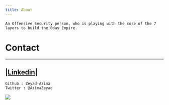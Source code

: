 ```yaml
---
title: About
---
```


    An Offensive Security person, who is playing with the core of the 7 layers to build the 0day Empire.

# Contact
-----------------------------------------------------------------
|<a href="https://www.linkedin.com/in/zer0verflow/">Linkedin</a>|
-----------------------------------------------------------------
    Github : Zeyad-Azima
    Twitter : @AzimaZeyad

<img src="https://avatars.githubusercontent.com/u/62406753">
